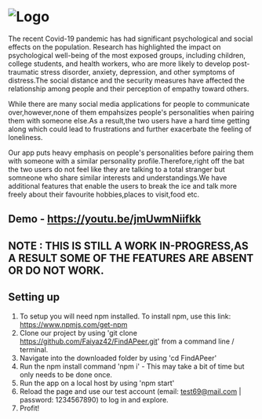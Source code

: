 #         ![Logo](https://github.com/natewu/CalgaryHacks/blob/master/Logo.jpg)

The recent Covid-19 pandemic has had significant psychological and social effects on the population. Research has highlighted the impact on psychological well-being of the most exposed groups, including children, college students, and health workers, who are more likely to develop post-traumatic stress disorder, anxiety, depression, and other symptoms of distress.The social distance and the security measures have affected the relationship among people and their perception of empathy toward others.

While there are many social media applications for people to communicate over,however,none of them empahsizes people's personalities when pairing them with someone else.As a result,the two users have a hard time getting along which could lead to frustrations and further exacerbate the feeling of loneliness.

Our app puts heavy emphasis on people's personalities before pairing them with someone with a similar personality profile.Therefore,right off the bat the two users do not feel like they are talking to a total stranger but somneone who share similar interests and understandings.We have additional features that enable the users to break the ice and talk more freely about their favourite hobbies,places to visit,food etc.

## Demo - https://youtu.be/jmUwmNiifkk

## NOTE : THIS IS STILL A WORK IN-PROGRESS,AS A RESULT SOME OF THE FEATURES ARE ABSENT OR DO NOT WORK.

## Setting up

1. To setup you will need npm installed. To install npm, use this link: <https://www.npmjs.com/get-npm>
2. Clone our project by using 'git clone https://github.com/Faiyaz42/FindAPeer.git' from a command line / terminal.
3. Navigate into the downloaded folder by using 'cd FindAPeer'
4. Run the npm install command 'npm i' - This may take a bit of time but only needs to be done once.
5. Run the app on a local host by using 'npm start'
6. Reload the page and use our test account (email: test69@mail.com | password: 1234567890) to log in and explore.  
7. Profit!
